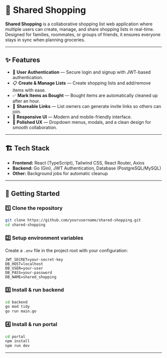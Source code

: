 # 🛒 Shared Shopping  

**Shared Shopping** is a collaborative shopping list web application where multiple users can create, manage, and share shopping lists in real-time. Designed for families, roommates, or groups of friends, it ensures everyone stays in sync when planning groceries.  

---

## ✨ Features  

- 👤 **User Authentication** — Secure login and signup with JWT-based authentication.  
- 📋 **Create & Manage Lists** — Create shopping lists and add/remove items with ease.  
- ✅ **Mark Items as Bought** — Bought items are automatically cleaned up after an hour.  
- 🔗 **Shareable Links** — List owners can generate invite links so others can join.  
- 📱 **Responsive UI** — Modern and mobile-friendly interface.  
- 🎨 **Polished UX** — Dropdown menus, modals, and a clean design for smooth collaboration.  

---

## 🏗️ Tech Stack  

- **Frontend:** React (TypeScript), Tailwind CSS, React Router, Axios  
- **Backend:** Go (Gin), JWT Authentication, Database (PostgreSQL/MySQL)  
- **Other:** Background jobs for automatic cleanup  

---

## 🚀 Getting Started  

### 1️⃣ Clone the repository  
```bash
git clone https://github.com/yourusername/shared-shopping.git
cd shared-shopping
```

### 2️⃣ Setup environment variables  
Create a `.env` file in the project root with your configuration:  

```env
JWT_SECRET=your-secret-key
DB_HOST=localhost
DB_USER=your-user
DB_PASS=your-password
DB_NAME=shared_shopping
```

### 3️⃣ Install & run backend  
```bash
cd backend
go mod tidy
go run main.go
```

### 4️⃣ Install & run portal
```bash
cd portal
npm install
npm run dev
```

---
